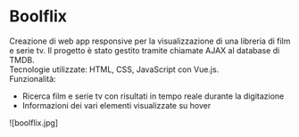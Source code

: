 <h1>Boolflix</h1>
Creazione di web app responsive per la visualizzazione di una libreria di film e serie tv. Il progetto è stato gestito tramite chiamate AJAX al database di TMDB.<br>
Tecnologie utilizzate: HTML, CSS, JavaScript con Vue.js.<br>
Funzionalità:
<ul>
  <li>Ricerca film e serie tv con risultati in tempo reale durante la digitazione</li>
  <li>Informazioni dei vari elementi visualizzate su hover</li>
 </ul>

![boolflix.jpg]
